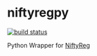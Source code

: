 # niftyregpy
[![build status](https://img.shields.io/github/workflow/status/fyrdahl/niftyregpy/PyTest?event=push&logo=github)](https://github.com/fyrdahl/niftyregpy/actions)

Python Wrapper for [NiftyReg](http://cmictig.cs.ucl.ac.uk/wiki/index.php/NiftyReg)
